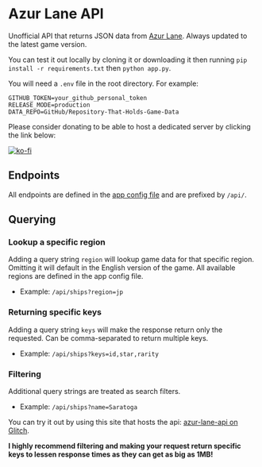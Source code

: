 # Azur Lane API
Unofficial API that returns JSON data from [Azur Lane](https://azurlane.yo-star.com/). Always updated to the latest game version.

You can test it out locally by cloning it or downloading it then running `pip install -r requirements.txt` then `python app.py`.

You will need a `.env` file in the root directory. For example:
```dotenv
GITHUB_TOKEN=your_github_personal_token
RELEASE_MODE=production
DATA_REPO=GitHub/Repository-That-Holds-Game-Data
```

Please consider donating to be able to host a dedicated server by clicking the link below:

[![ko-fi](https://www.ko-fi.com/img/githubbutton_sm.svg)](https://ko-fi.com/W7W71CF9V)

## Endpoints
All endpoints are defined in the [app config file](app_config.py) and are prefixed by `/api/`.

## Querying
### Lookup a specific region
Adding a query string `region` will lookup game data for that specific region. Omitting it will default in the English version of the game. All available regions are defined in the app config file.
* Example: `/api/ships?region=jp`
### Returning specific keys
Adding a query string `keys` will make the response return only the requested. Can be comma-separated to return multiple keys.
* Example: `/api/ships?keys=id,star,rarity`
### Filtering
Additional query strings are treated as search filters.
* Example: `/api/ships?name=Saratoga`

You can try it out by using this site that hosts the api: [azur-lane-api on Glitch](https://azur-lane-api.glitch.me/).

**I highly recommend filtering and making your request return specific keys to lessen response times as they can get as big as 1MB!**